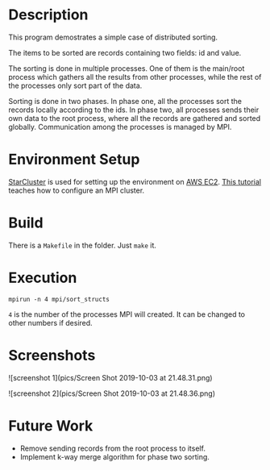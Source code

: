 # Description
This program demostrates a simple case of distributed sorting.

The items to be sorted are records containing two fields: id and value.

The sorting is done in multiple processes.
One of them is the main/root process which gathers all the results from other processes, while the rest of the processes only sort part of the data.

Sorting is done in two phases.
In phase one, all the processes sort the records locally according to the ids.
In phase two, all processes sends their own data to the root process, where all the records are gathered and sorted globally.
Communication among the processes is managed by MPI.

# Environment Setup
[StarCluster](http://star.mit.edu/cluster/docs/latest/quickstart.html) is used for setting up the environment on [AWS EC2](https://console.aws.amazon.com/ec2/).
[This tutorial](https://mpitutorial.com/tutorials/launching-an-amazon-ec2-mpi-cluster/) teaches how to configure an MPI cluster.

# Build
There is a `Makefile` in the folder.
Just `make` it.

# Execution
`mpirun -n 4 mpi/sort_structs`

`4` is the number of the processes MPI will created.
It can be changed to other numbers if desired.

# Screenshots
![screenshot 1](pics/Screen Shot 2019-10-03 at 21.48.31.png)

![screenshot 2](pics/Screen Shot 2019-10-03 at 21.48.36.png)

# Future Work
* Remove sending records from the root process to itself.
* Implement k-way merge algorithm for phase two sorting.
